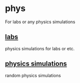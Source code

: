 # phys
For labs or any physics simulations

## [labs](https://github.com/RogShotz/CS112/tree/master/activities)
physics simulations for labs or etc.

## [physics simulations](https://github.com/RogShotz/CS112/tree/master/examples)
random physics simulations
